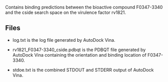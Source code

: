 Contains binding predictions between the bioactive compound F0347-3340 and the cside search space on the virulence factor rv1821.

## Files

- log.txt is the log file generated by AutoDock Vina.

- rv1821_F0347-3340_cside.pdbqt is the PDBQT file generated by AutoDock Vina containing the orientation and binding location of F0347-3340.

- stdoe.txt is the combined STDOUT and STDERR output of AutoDock Vina.

